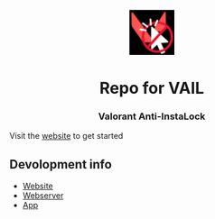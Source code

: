 <div align="center">
    <br />
    <img src="assets/vailIco.png" width="80"/>
    <h1>Repo for VAIL</h1>
    <h3>Valorant Anti-InstaLock</h3>
</div>

Visit the [website](http://95.154.228.111/) to get started

## Devolopment info
- [Website](https://github.com/SuppliedOrange/VAIL/blob/main/website/README.md)
- [Webserver](https://github.com/SuppliedOrange/VAIL/blob/main/webserver/README.md)
- [App](https://github.com/SuppliedOrange/VAIL/blob/main/pregame_checker/README.md)
